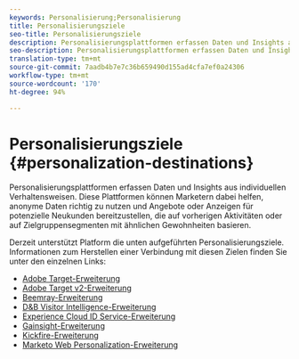 ```yaml
---
keywords: Personalisierung;Personalisierung
title: Personalisierungsziele
seo-title: Personalisierungsziele
description: Personalisierungsplattformen erfassen Daten und Insights aus individuellen Verhaltensweisen. Diese Plattformen können Marketern dabei helfen, anonyme Daten richtig zu nutzen und Angebote oder Anzeigen für potenzielle Neukunden bereitzustellen, die auf vorherigen Aktivitäten oder auf Zielgruppensegmenten mit ähnlichen Gewohnheiten basieren.
seo-description: Personalisierungsplattformen erfassen Daten und Insights aus individuellen Verhaltensweisen. Diese Plattformen können Marketern dabei helfen, anonyme Daten richtig zu nutzen und Angebote oder Anzeigen für potenzielle Neukunden bereitzustellen, die auf vorherigen Aktivitäten oder auf Zielgruppensegmenten mit ähnlichen Gewohnheiten basieren.
translation-type: tm+mt
source-git-commit: 7aadb4b7e7c36b659490d155ad4cfa7ef0a24306
workflow-type: tm+mt
source-wordcount: '170'
ht-degree: 94%

---
```



# Personalisierungsziele {#personalization-destinations}

Personalisierungsplattformen erfassen Daten und Insights aus individuellen Verhaltensweisen. Diese Plattformen können Marketern dabei helfen, anonyme Daten richtig zu nutzen und Angebote oder Anzeigen für potenzielle Neukunden bereitzustellen, die auf vorherigen Aktivitäten oder auf Zielgruppensegmenten mit ähnlichen Gewohnheiten basieren.

Derzeit unterstützt Platform die unten aufgeführten Personalisierungsziele. Informationen zum Herstellen einer Verbindung mit diesen Zielen finden Sie unter den einzelnen Links:

* [Adobe Target-Erweiterung](./adobe-target.md)
* [Adobe Target v2-Erweiterung](./adobe-target-v2.md)
* [Beemray-Erweiterung](./beemray.md)
* [D&amp;B Visitor Intelligence-Erweiterung](./dnb.md)
* [Experience Cloud ID Service-Erweiterung](./adobe-ecid.md)
* [Gainsight-Erweiterung](./gainsight.md)
* [Kickfire-Erweiterung](./kickfire.md)
* [Marketo Web Personalization-Erweiterung](./marketo-web-personalization.md)
